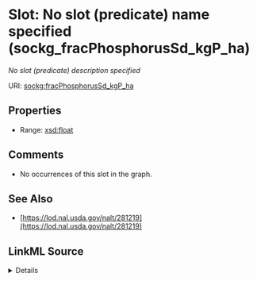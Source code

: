 

# Slot: No slot (predicate) name specified (sockg_fracPhosphorusSd_kgP_ha)


_No slot (predicate) description specified_







URI: [sockg:fracPhosphorusSd_kgP_ha](https://idir.uta.edu/sockg-ontology/docs/fracPhosphorusSd_kgP_ha)



<!-- no inheritance hierarchy -->








## Properties

* Range: [xsd:float](http://www.w3.org/2001/XMLSchema#float)





## Comments

* No occurrences of this slot in the graph.

## See Also

* [https://lod.nal.usda.gov/nalt/281219](https://lod.nal.usda.gov/nalt/281219)



## LinkML Source

<details>

```yaml
name: sockg_fracPhosphorusSd_kgP_ha
description: No slot (predicate) description specified
title: No slot (predicate) name specified
comments:
- No occurrences of this slot in the graph.
from_schema: soc-kg
see_also:
- https://lod.nal.usda.gov/nalt/281219
rank: 1000
domain: sockg_YieldNutrientUptake
slot_uri: sockg:fracPhosphorusSd_kgP_ha
alias: sockg_fracPhosphorusSd_kgP_ha
range: float

```
</details>